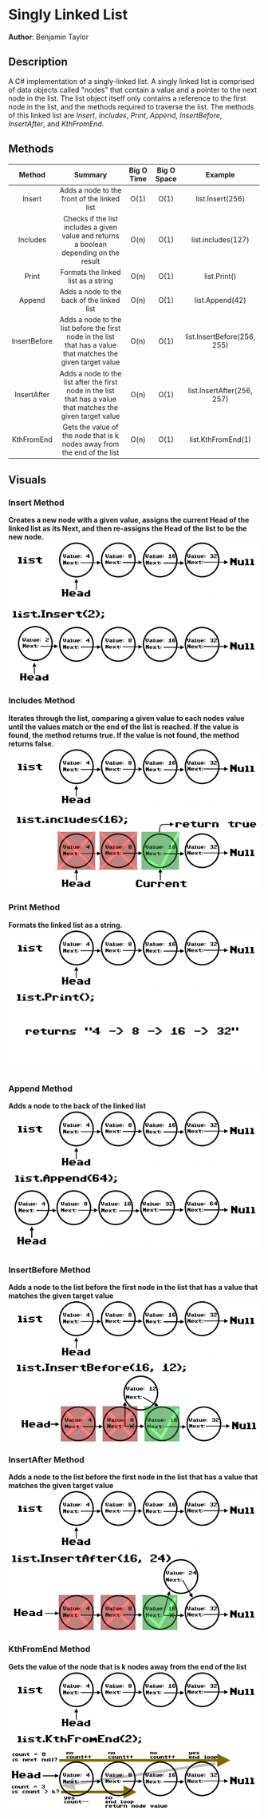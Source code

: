 # Singly Linked List
**Author**: Benjamin Taylor

## Description
A C# implementation of a singly-linked list. A singly linked list is comprised of data objects called "nodes" that contain a value and a pointer to the next node in the list. The list object itself only contains a reference to the first node in the list, and the methods required to traverse the list. The methods of this linked list are *Insert*, *Includes*, *Print*, *Append*, *InsertBefore*, *InsertAfter*, and *KthFromEnd*.

## Methods
| Method | Summary | Big O Time | Big O Space | Example |
| :----: | :-----: | :--------: | :---------: | :-----: |
| Insert | Adds a node to the front of the linked list | O(1) | O(1) | list.Insert(256) |
| Includes | Checks if the list includes a given value and returns a boolean depending on the result | O(n) | O(1) | list.includes(127) |
| Print | Formats the linked list as a string | O(n) | O(1) | list.Print() |
| Append | Adds a node to the back of the linked list | O(n) | O(1) | list.Append(42) |
| InsertBefore | Adds a node to the list before the first node in the list that has a value that matches the given target value | O(n) | O(1) | list.InsertBefore(256, 255) |
| InsertAfter | Adds a node to the list after the first node in the list that has a value that matches the given target value | O(n) | O(1) | list.InsertAfter(256, 257) |
| KthFromEnd | Gets the value of the node that is k nodes away from the end of the list | O(n) | O(1) | list.KthFromEnd(1) |

## Visuals

### Insert Method
**Creates a new node with a given value, assigns the current Head of the linked list as its Next, and then re-assigns the Head of the list to be the new node.**
![Insert](../../assets/linked-list/linkedlistinsert.webp)

### Includes Method
**Iterates through the list, comparing a given value to each nodes value until the values match or the end of the list is reached. If the value is found, the method returns true. If the value is not found, the method returns false.**
![Includes](../../assets/linked-list/linkedlistincludes.webp)

### Print Method
**Formats the linked list as a string.**
![Print](../../assets/linked-list/linkedlistprint.webp)

### Append Method
**Adds a node to the back of the linked list**
![Append](../../assets/linked-list/linkedlistappend.webp)

### InsertBefore Method
**Adds a node to the list before the first node in the list that has a value that matches the given target value**
![InsertBefore](../../assets/linked-list/linkedlistinsertbefore.webp)

### InsertAfter Method
**Adds a node to the list before the first node in the list that has a value that matches the given target value**
![InsertAfter](../../assets/linked-list/linkedlistinsertafter.webp)


### KthFromEnd Method
**Gets the value of the node that is k nodes away from the end of the list**
![KthFromEnd](../../assets/linked-list/linkedlistkthfromend.webp)
